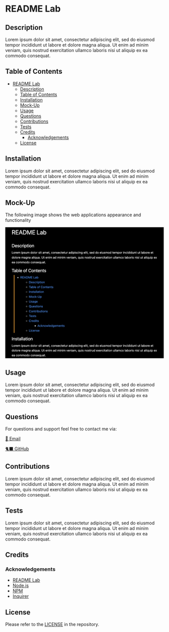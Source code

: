 
# README Lab       

## Description

Lorem ipsum dolor sit amet, consectetur adipiscing elit, sed do eiusmod tempor incididunt ut labore et dolore magna aliqua. Ut enim ad minim veniam, quis nostrud exercitation ullamco laboris nisi ut aliquip ex ea commodo consequat. 

## Table of Contents

- [README Lab](#readme-lab)
  - [Description](#description)
  - [Table of Contents](#table-of-contents)
  - [Installation](#installation)
  - [Mock-Up](#mock-up)
  - [Usage](#usage)
  - [Questions](#questions)
  - [Contributions](#contributions)
  - [Tests](#tests)
  - [Credits](#credits)
    - [Acknowledgements](#acknowledgements)
  - [License](#license)

## Installation

Lorem ipsum dolor sit amet, consectetur adipiscing elit, sed do eiusmod tempor incididunt ut labore et dolore magna aliqua. Ut enim ad minim veniam, quis nostrud exercitation ullamco laboris nisi ut aliquip ex ea commodo consequat. 

## Mock-Up

The following image shows the web applications appearance and functionality

![App Screenshot](../assets/images/demo-classic.png)

## Usage

Lorem ipsum dolor sit amet, consectetur adipiscing elit, sed do eiusmod tempor incididunt ut labore et dolore magna aliqua. Ut enim ad minim veniam, quis nostrud exercitation ullamco laboris nisi ut aliquip ex ea commodo consequat. 

## Questions

For questions and support feel free to contact me via:

<a href="mailto:lorem@ipsum.com">📧 Email </a>

<a href="https://github.com/loremipsum">🐈‍⬛ GitHub </a>

## Contributions

Lorem ipsum dolor sit amet, consectetur adipiscing elit, sed do eiusmod tempor incididunt ut labore et dolore magna aliqua. Ut enim ad minim veniam, quis nostrud exercitation ullamco laboris nisi ut aliquip ex ea commodo consequat. 

## Tests

Lorem ipsum dolor sit amet, consectetur adipiscing elit, sed do eiusmod tempor incididunt ut labore et dolore magna aliqua. Ut enim ad minim veniam, quis nostrud exercitation ullamco laboris nisi ut aliquip ex ea commodo consequat. 

## Credits

### Acknowledgements

- [README Lab](https://github.com/larigens/readme-lab)
- [Node.js](https://nodejs.org/en/)
- [NPM](https://www.npmjs.com/)
- [Inquirer](https://www.npmjs.com/package/inquirer)

## License

Please refer to the [LICENSE](https://choosealicense.com/licenses/apache-2.0/) in the repository.